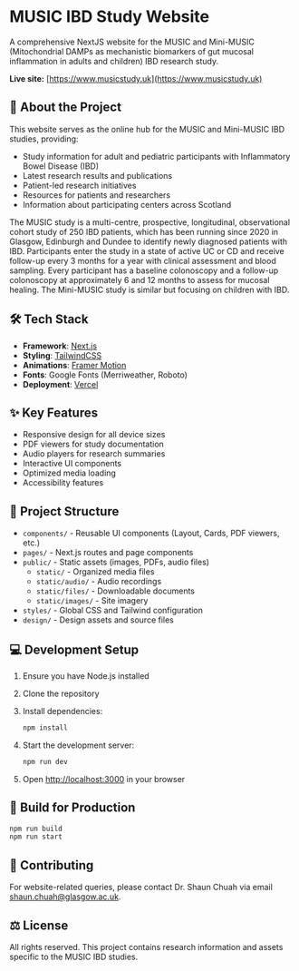 # MUSIC IBD Study Website

A comprehensive NextJS website for the MUSIC and Mini-MUSIC (Mitochondrial DAMPs as mechanistic biomarkers of gut mucosal inflammation in adults and children) IBD research study.

**Live site:** [https://www.musicstudy.uk](https://www.musicstudy.uk)

## 📖 About the Project

This website serves as the online hub for the MUSIC and Mini-MUSIC IBD studies, providing:

- Study information for adult and pediatric participants with Inflammatory Bowel Disease (IBD)
- Latest research results and publications
- Patient-led research initiatives
- Resources for patients and researchers
- Information about participating centers across Scotland

The MUSIC study is a multi-centre, prospective, longitudinal, observational cohort study of 250 IBD patients, which has been running since 2020 in Glasgow, Edinburgh and Dundee to identify newly diagnosed patients with IBD. Participants enter the study in a state of active UC or CD and receive follow-up every 3 months for a year with clinical assessment and blood sampling. Every participant has a baseline colonoscopy and a follow-up colonoscopy at approximately 6 and 12 months to assess for mucosal healing. The Mini-MUSIC study is similar but focusing on children with IBD.

## 🛠️ Tech Stack

- **Framework**: [Next.js](https://nextjs.org/)
- **Styling**: [TailwindCSS](https://tailwindcss.com/)
- **Animations**: [Framer Motion](https://www.framer.com/motion/)
- **Fonts**: Google Fonts (Merriweather, Roboto)
- **Deployment**: [Vercel](https://vercel.com/)

## ✨ Key Features

- Responsive design for all device sizes
- PDF viewers for study documentation
- Audio players for research summaries
- Interactive UI components
- Optimized media loading
- Accessibility features

## 📁 Project Structure

- `components/` - Reusable UI components (Layout, Cards, PDF viewers, etc.)
- `pages/` - Next.js routes and page components
- `public/` - Static assets (images, PDFs, audio files)
  - `static/` - Organized media files
  - `static/audio/` - Audio recordings
  - `static/files/` - Downloadable documents
  - `static/images/` - Site imagery
- `styles/` - Global CSS and Tailwind configuration
- `design/` - Design assets and source files

## 💻 Development Setup

1. Ensure you have Node.js installed
2. Clone the repository
3. Install dependencies:

   ```sh
   npm install
   ```

4. Start the development server:

   ```sh
   npm run dev
   ```

5. Open [http://localhost:3000](http://localhost:3000) in your browser

## 🚀 Build for Production

```sh
npm run build
npm run start
```

## 👥 Contributing

For website-related queries, please contact Dr. Shaun Chuah via email <shaun.chuah@glasgow.ac.uk>.

## ⚖️ License

All rights reserved. This project contains research information and assets specific to the MUSIC IBD studies.
